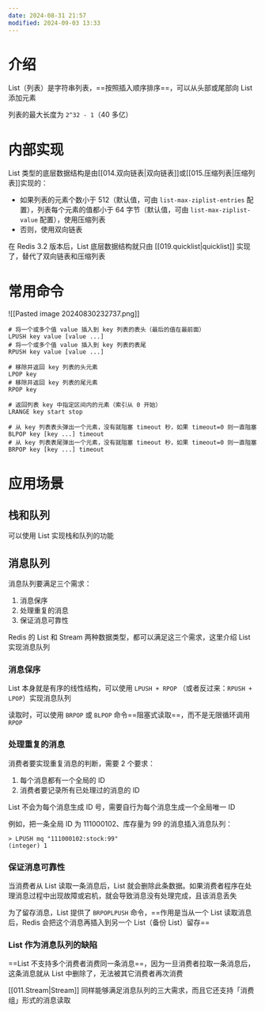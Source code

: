 ```yaml
---
date: 2024-08-31 21:57
modified: 2024-09-03 13:33
---
```


# 介绍

List（列表）是字符串列表，==按照插入顺序排序==，可以从头部或尾部向 List 添加元素

列表的最大长度为 `2^32 - 1`（40 多亿）

# 内部实现

List 类型的底层数据结构是由[[014.双向链表|双向链表]]或[[015.压缩列表|压缩列表]]实现的：

- 如果列表的元素个数小于 512（默认值，可由 `list-max-ziplist-entries` 配置），列表每个元素的值都小于 64 字节（默认值，可由 `list-max-ziplist-value` 配置），使用压缩列表
- 否则，使用双向链表

在 Redis 3.2 版本后，List 底层数据结构就只由 [[019.quicklist|quicklist]] 实现了，替代了双向链表和压缩列表

# 常用命令

![[Pasted image 20240830232737.png]]

```shell
# 将一个或多个值 value 插入到 key 列表的表头（最后的值在最前面）
LPUSH key value [value ...]
# 将一个或多个值 value 插入到 key 列表的表尾
RPUSH key value [value ...]

# 移除并返回 key 列表的头元素
LPOP key
# 移除并返回 key 列表的尾元素
RPOP key

# 返回列表 key 中指定区间内的元素（索引从 0 开始）
LRANGE key start stop

# 从 key 列表表头弹出一个元素，没有就阻塞 timeout 秒，如果 timeout=0 则一直阻塞
BLPOP key [key ...] timeout
# 从 key 列表表尾弹出一个元素，没有就阻塞 timeout 秒，如果 timeout=0 则一直阻塞
BRPOP key [key ...] timeout
```

# 应用场景

## 栈和队列

可以使用 List 实现栈和队列的功能

## 消息队列

消息队列要满足三个需求：

1. 消息保序
2. 处理重复的消息
3. 保证消息可靠性

Redis 的 List 和 Stream 两种数据类型，都可以满足这三个需求，这里介绍 List 实现消息队列

### 消息保序

List 本身就是有序的线性结构，可以使用 `LPUSH + RPOP` （或者反过来：`RPUSH + LPOP`）实现消息队列

读取时，可以使用 `BRPOP` 或 `BLPOP` 命令==阻塞式读取==，而不是无限循环调用 `RPOP`

### 处理重复的消息

消费者要实现重复消息的判断，需要 2 个要求：

1. 每个消息都有一个全局的 ID
2. 消费者要记录所有已处理过的消息的 ID

List 不会为每个消息生成 ID 号，需要自行为每个消息生成一个全局唯一 ID

例如，把一条全局 ID 为 111000102、库存量为 99 的消息插入消息队列：

```shell
> LPUSH mq "111000102:stock:99"
(integer) 1
```

### 保证消息可靠性

当消费者从 List 读取一条消息后，List 就会删除此条数据。如果消费者程序在处理消息过程中出现故障或宕机，就会导致消息没有处理完成，且该消息丢失

为了留存消息，List 提供了 `BRPOPLPUSH` 命令，==作用是当从一个 List 读取消息后，Redis 会把这个消息再插入到另一个 List（备份 List）留存==

### List 作为消息队列的缺陷

==List 不支持多个消费者消费同一条消息==，因为一旦消费者拉取一条消息后，这条消息就从 List 中删除了，无法被其它消费者再次消费

[[011.Stream|Stream]] 同样能够满足消息队列的三大需求，而且它还支持「消费组」形式的消息读取
